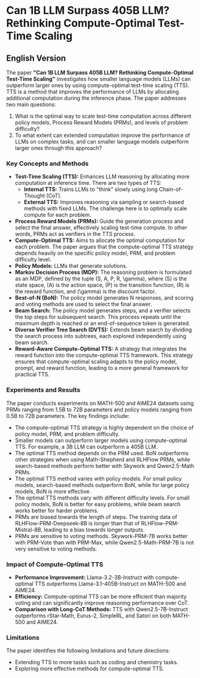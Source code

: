 # Can 1B LLM Surpass 405B LLM? Rethinking Compute-Optimal Test-Time Scaling

## English Version

The paper **"Can 1B LLM Surpass 405B LLM? Rethinking Compute-Optimal Test-Time Scaling"** investigates how smaller language models (LLMs) can outperform larger ones by using compute-optimal test-time scaling (TTS). TTS is a method that improves the performance of LLMs by allocating additional computation during the inference phase. The paper addresses two main questions:

1. What is the optimal way to scale test-time computation across different policy models, Process Reward Models (PRMs), and levels of problem difficulty?
2. To what extent can extended computation improve the performance of LLMs on complex tasks, and can smaller language models outperform larger ones through this approach?

### Key Concepts and Methods

- **Test-Time Scaling (TTS):** Enhances LLM reasoning by allocating more computation at inference time. There are two types of TTS:
  - **Internal TTS:** Trains LLMs to "think" slowly using long Chain-of-Thought (CoT).
  - **External TTS:** Improves reasoning via sampling or search-based methods with fixed LLMs. The challenge here is to optimally scale compute for each problem.
- **Process Reward Models (PRMs):** Guide the generation process and select the final answer, effectively scaling test-time compute. In other words, PRMs act as verifiers in the TTS process.
- **Compute-Optimal TTS:** Aims to allocate the optimal computation for each problem. The paper argues that the compute-optimal TTS strategy depends heavily on the specific policy model, PRM, and problem difficulty level.
- **Policy Models:** LLMs that generate solutions.
- **Markov Decision Process (MDP):** The reasoning problem is formulated as an MDP, defined by the tuple \(S, A, P, R, \gamma\), where \(S\) is the state space, \(A\) is the action space, \(P\) is the transition function, \(R\) is the reward function, and \(\gamma\) is the discount factor.
- **Best-of-N (BoN):** The policy model generates N responses, and scoring and voting methods are used to select the final answer.
- **Beam Search:** The policy model generates steps, and a verifier selects the top steps for subsequent search. This process repeats until the maximum depth is reached or an end-of-sequence token is generated.
- **Diverse Verifier Tree Search (DVTS):** Extends beam search by dividing the search process into subtrees, each explored independently using beam search.
- **Reward-Aware Compute-Optimal TTS:** A strategy that integrates the reward function into the compute-optimal TTS framework. This strategy ensures that compute-optimal scaling adapts to the policy model, prompt, and reward function, leading to a more general framework for practical TTS.

### Experiments and Results

The paper conducts experiments on MATH-500 and AIME24 datasets using PRMs ranging from 1.5B to 72B parameters and policy models ranging from 0.5B to 72B parameters. The key findings include:

- The compute-optimal TTS strategy is highly dependent on the choice of policy model, PRM, and problem difficulty.
- Smaller models can outperform larger models using compute-optimal TTS. For example, a 3B LLM can outperform a 405B LLM.
- The optimal TTS method depends on the PRM used. BoN outperforms other strategies when using Math-Shepherd and RLHFlow PRMs, while search-based methods perform better with Skywork and Qwen2.5-Math PRMs.
- The optimal TTS method varies with policy models. For small policy models, search-based methods outperform BoN, while for large policy models, BoN is more effective.
- The optimal TTS methods vary with different difficulty levels. For small policy models, BoN is better for easy problems, while beam search works better for harder problems.
- PRMs are biased towards the length of steps. The training data of RLHFlow-PRM-Deepseek-8B is longer than that of RLHFlow-PRM-Mistral-8B, leading to a bias towards longer outputs.
- PRMs are sensitive to voting methods. Skywork-PRM-7B works better with PRM-Vote than with PRM-Max, while Qwen2.5-Math-PRM-7B is not very sensitive to voting methods.

### Impact of Compute-Optimal TTS

- **Performance Improvement:** Llama-3.2-3B-Instruct with compute-optimal TTS outperforms Llama-3.1-405B-Instruct on MATH-500 and AIME24.
- **Efficiency:** Compute-optimal TTS can be more efficient than majority voting and can significantly improve reasoning performance over CoT.
- **Comparison with Long-CoT Methods:** TTS with Qwen2.5-7B-Instruct outperforms rStar-Math, Eurus-2, SimpleRL, and Satori on both MATH-500 and AIME24.

### Limitations

The paper identifies the following limitations and future directions:

- Extending TTS to more tasks such as coding and chemistry tasks.
- Exploring more effective methods for compute-optimal TTS.
